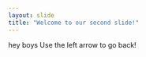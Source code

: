 ```yaml
---
layout: slide
title: "Welcome to our second slide!"
---
```

hey boys
Use the left arrow to go back!
